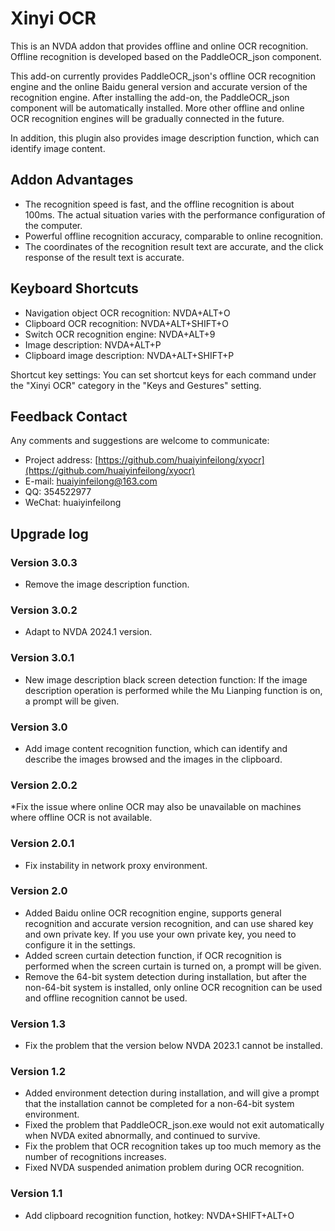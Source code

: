 # Xinyi OCR

This is an NVDA addon that provides offline and online OCR recognition. Offline recognition is developed based on the PaddleOCR_json component.

This add-on currently provides PaddleOCR_json's offline OCR recognition engine and the online Baidu general version and accurate version of the recognition engine. After installing the add-on, the PaddleOCR_json component will be automatically installed. More other offline and online OCR recognition engines will be gradually connected in the future.

In addition, this plugin also provides image description function, which can identify image content.

## Addon Advantages

* The recognition speed is fast, and the offline recognition is about 100ms. The actual situation varies with the performance configuration of the computer.
* Powerful offline recognition accuracy, comparable to online recognition.
* The coordinates of the recognition result text are accurate, and the click response of the result text is accurate.

## Keyboard Shortcuts

* Navigation object OCR recognition: NVDA+ALT+O
* Clipboard OCR recognition: NVDA+ALT+SHIFT+O
* Switch OCR recognition engine: NVDA+ALT+9
* Image description: NVDA+ALT+P
* Clipboard image description: NVDA+ALT+SHIFT+P

Shortcut key settings: You can set shortcut keys for each command under the "Xinyi OCR" category in the "Keys and Gestures" setting.

## Feedback Contact

Any comments and suggestions are welcome to communicate:

* Project address: [https://github.com/huaiyinfeilong/xyocr](https://github.com/huaiyinfeilong/xyocr)
* E-mail: huaiyinfeilong@163.com
* QQ: 354522977
* WeChat: huaiyinfeilong

## Upgrade log

### Version 3.0.3

* Remove the image description function.

### Version 3.0.2

* Adapt to NVDA 2024.1 version.

### Version 3.0.1

* New image description black screen detection function: If the image description operation is performed while the Mu Lianping function is on, a prompt will be given.

### Version 3.0

* Add image content recognition function, which can identify and describe the images browsed and the images in the clipboard.

### Version 2.0.2

*Fix the issue where online OCR may also be unavailable on machines where offline OCR is not available.

### Version 2.0.1

* Fix instability in network proxy environment.

### Version 2.0

* Added Baidu online OCR recognition engine, supports general recognition and accurate version recognition, and can use shared key and own private key. If you use your own private key, you need to configure it in the settings.
* Added screen curtain detection function, if OCR recognition is performed when the screen curtain is turned on, a prompt will be given.
* Remove the 64-bit system detection during installation, but after the non-64-bit system is installed, only online OCR recognition can be used and offline recognition cannot be used.

### Version 1.3

* Fix the problem that the version below NVDA 2023.1 cannot be installed.

### Version 1.2

* Added environment detection during installation, and will give a prompt that the installation cannot be completed for a non-64-bit system environment.
* Fixed the problem that PaddleOCR_json.exe would not exit automatically when NVDA exited abnormally, and continued to survive.
* Fix the problem that OCR recognition takes up too much memory as the number of recognitions increases.
* Fixed NVDA suspended animation problem during OCR recognition.

### Version 1.1

* Add clipboard recognition function, hotkey: NVDA+SHIFT+ALT+O
